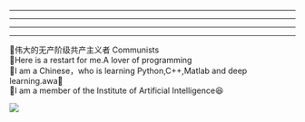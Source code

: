 <!--
-->
--------------------------------------------------------------------------------------------------------------------------------------------------------
--------------------------------------------------------------------------------------------------------------------------------------------------------
--------------------------                                    -------------------------                   ----------------------------------------------
--------------------------------------------------------------------------------------------------------------------------------------------------------




🥇伟大的无产阶级共产主义者 Communists  
📝Here is a restart for me.A lover of programming  
📝I am a Chinese，who is learning Python,C++,Matlab and deep learning.awa🍿  
📝I am a member of the Institute of Artificial Intelligence😆  




<picture>

  <source
    srcset="https://github-readme-stats.vercel.app/api?username=zzzsakura&show_icons=true"
    media="(prefers-color-scheme: light), (prefers-color-scheme: no-preference)"
  />
  <img src="https://github-readme-stats.vercel.app/api?username=zzzsakura&show_icons=true" />
</picture>




<!--START_SECTION:waka-->  



<!--END_SECTION:waka-->
